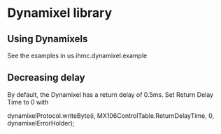 # Dynamixel library

## Using Dynamixels
See the examples in us.ihmc.dynamixel.example

## Decreasing delay
By default, the Dynamixel has a return delay of 0.5ms. Set Return Delay Time to 0 with

dynamixelProtocol.writeByte(i, MX106ControlTable.ReturnDelayTime, 0, dynamixelErrorHolder);
